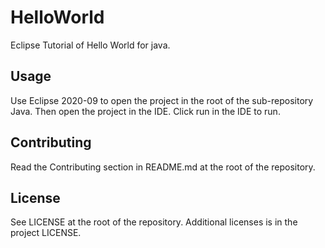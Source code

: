 # HelloWorld

Eclipse Tutorial of Hello World for java.

## Usage

Use Eclipse 2020-09 to open the project in the root of the sub-repository Java. Then open the project in the IDE. Click run in the IDE to run.

## Contributing

Read the Contributing section in README.md at the root of the repository.

## License

See LICENSE at the root of the repository. Additional licenses is in the project LICENSE.
